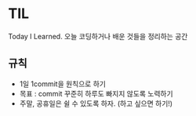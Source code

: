 # TIL
Today I Learned. 오늘 코딩하거나 배운 것들을 정리하는 공간

## 규칙
* 1일 1commit을 원칙으로 하기
* 목표 : commit 꾸준히 하루도 빠지지 않도록 노력하기 
* 주말, 공휴일은 쉴 수 있도록 하자. (하고 싶으면 하기!)